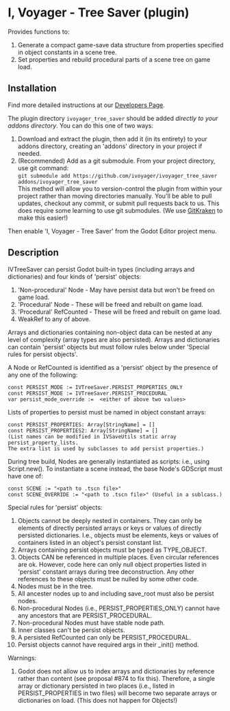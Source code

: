 # I, Voyager - Tree Saver (plugin)

Provides functions to:
1. Generate a compact game-save data structure from properties specified in object constants in a scene tree.
2. Set properties and rebuild procedural parts of a scene tree on game load.


## Installation

Find more detailed instructions at our [Developers Page](https://www.ivoyager.dev/developers/).

The plugin directory `ivoyager_tree_saver` should be added _directly to your addons directory_. You can do this one of two ways:

1. Download and extract the plugin, then add it (in its entirety) to your addons directory, creating an 'addons' directory in your project if needed.
2. (Recommended) Add as a git submodule. From your project directory, use git command:  
 `git submodule add https://github.com/ivoyager/ivoyager_tree_saver addons/ivoyager_tree_saver`  
 This method will allow you to version-control the plugin from within your project rather than moving directories manually. You'll be able to pull updates, checkout any commit, or submit pull requests back to us. This does require some learning to use git submodules. (We use [GitKraken](https://www.gitkraken.com/) to make this easier!)

Then enable 'I, Voyager - Tree Saver' from the Godot Editor project menu.

## Description

IVTreeSaver can persist Godot built-in types (including arrays and
dictionaries) and four kinds of 'persist' objects:

1. 'Non-procedural' Node - May have persist data but won't be freed on
game load.
2. 'Procedural' Node - These will be freed and rebuilt on game load.
3. 'Procedural' RefCounted - These will be freed and rebuilt on game load.
4. WeakRef to any of above.

Arrays and dictionaries containing non-object data can be nested at any
level of complexity (array types are also persisted). Arrays and
dictionaries can contain 'persist' objects but must follow rules below
under 'Special rules for persist objects'.

A Node or RefCounted is identified as a 'persist' object by the presence of
any one of the following:
```
const PERSIST_MODE := IVTreeSaver.PERSIST_PROPERTIES_ONLY
const PERSIST_MODE := IVTreeSaver.PERSIST_PROCEDURAL
var persist_mode_override :=  <either of above two values>
```
Lists of properties to persist must be named in object constant arrays:
```
const PERSIST_PROPERTIES: Array[StringName] = []
const PERSIST_PROPERTIES2: Array[StringName] = []
(List names can be modified in IVSaveUtils static array persist_property_lists.
The extra list is used by subclasses to add persist properties.)
```
During tree build, Nodes are generally instantiated as scripts: i.e., using
Script.new(). To instantiate a scene instead, the base Node's
GDScript must have one of:
```
const SCENE := "<path to .tscn file>"
const SCENE_OVERRIDE := "<path to .tscn file>" (Useful in a sublcass.)
```
Special rules for 'persist' objects:
1. Objects cannot be deeply nested in containers. They can only be
elements of directly persisted arrays or keys or values of directly
persisted dictionaries. I.e., objects must be elements, keys or values
of containers listed in an object's persist constant list.
2. Arrays containing persist objects must be typed as TYPE_OBJECT.
3. Objects CAN be referenced in multiple places. Even circular references
are ok. However, code here can only null object properties listed in
'persist' constant arrays during tree deconstruction. Any other
references to these objects must be nulled by some other code.
4. Nodes must be in the tree.
5. All ancester nodes up to and including save_root must also be persist
nodes.
6. Non-procedural Nodes (i.e., PERSIST_PROPERTIES_ONLY) cannot
have any ancestors that are PERSIST_PROCEDURAL.
7. Non-procedural Nodes must have stable node path.
8. Inner classes can't be persist objects.
9. A persisted RefCounted can only be PERSIST_PROCEDURAL.
10. Persist objects cannot have required args in their _init()
method.

Warnings:
1. Godot does not allow us to index arrays and dictionaries by reference rather
than content (see proposal #874 to fix this). Therefore, a single array
or dictionary persisted in two places (i.e., listed in PERSIST_PROPERTIES
in two files) will become two separate arrays or dictionaries on load.
(This does not happen for Objects!)